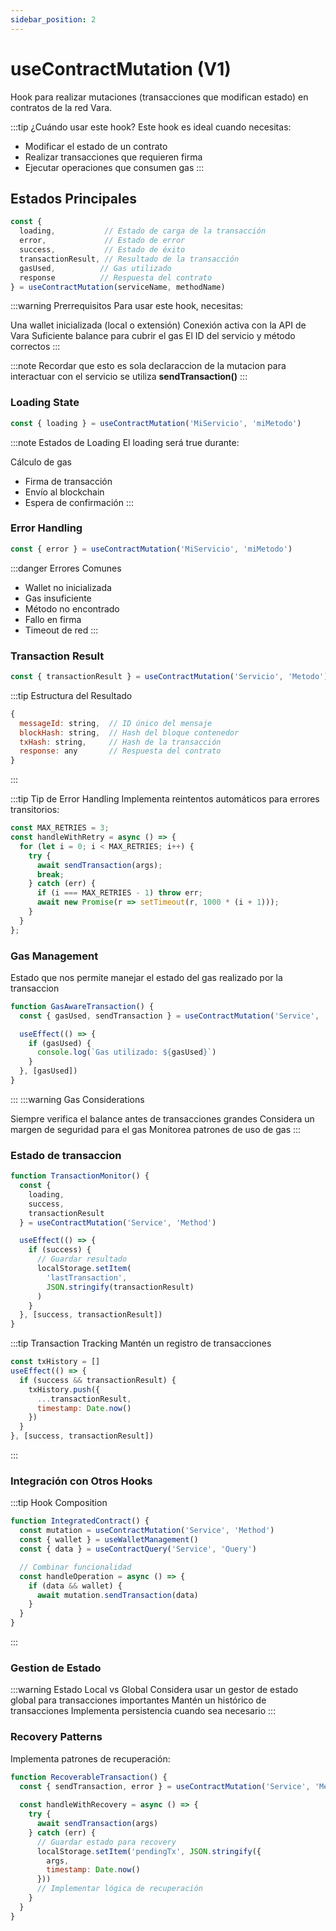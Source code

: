 ```yaml
---
sidebar_position: 2
---
```


# useContractMutation (V1)

Hook para realizar mutaciones (transacciones que modifican estado) en contratos de la red Vara.

:::tip ¿Cuándo usar este hook?
Este hook es ideal cuando necesitas:
- Modificar el estado de un contrato
- Realizar transacciones que requieren firma
- Ejecutar operaciones que consumen gas
:::

## Estados Principales

```js
const {
  loading,           // Estado de carga de la transacción
  error,             // Estado de error
  success,           // Estado de éxito
  transactionResult, // Resultado de la transacción
  gasUsed,          // Gas utilizado
  response          // Respuesta del contrato
} = useContractMutation(serviceName, methodName)
```
:::warning Prerrequisitos
Para usar este hook, necesitas:

Una wallet inicializada (local o extensión)
Conexión activa con la API de Vara
Suficiente balance para cubrir el gas
El ID del servicio y método correctos
:::

:::note
Recordar que esto es sola declaraccion de la mutacion para interactuar con el 
servicio se utiliza
**sendTransaction()**
:::

### Loading State
```js
const { loading } = useContractMutation('MiServicio', 'miMetodo')
```
:::note Estados de Loading
El loading será true durante:

Cálculo de gas
- Firma de transacción
- Envío al blockchain
- Espera de confirmación
:::

### Error Handling
```js
const { error } = useContractMutation('MiServicio', 'miMetodo')
```

:::danger Errores Comunes

- Wallet no inicializada
- Gas insuficiente
- Método no encontrado
- Fallo en firma
- Timeout de red
:::

### Transaction Result
```js
const { transactionResult } = useContractMutation('Servicio', 'Metodo')
```
:::tip Estructura del Resultado
```js
{
  messageId: string,  // ID único del mensaje
  blockHash: string,  // Hash del bloque contenedor
  txHash: string,     // Hash de la transacción
  response: any       // Respuesta del contrato
}
```
:::

:::tip Tip de Error Handling
Implementa reintentos automáticos para errores transitorios:
```js
const MAX_RETRIES = 3;
const handleWithRetry = async () => {
  for (let i = 0; i < MAX_RETRIES; i++) {
    try {
      await sendTransaction(args);
      break;
    } catch (err) {
      if (i === MAX_RETRIES - 1) throw err;
      await new Promise(r => setTimeout(r, 1000 * (i + 1)));
    }
  }
};
```

### Gas Management
Estado que nos permite manejar el estado del gas realizado por la transaccion
```js
function GasAwareTransaction() {
  const { gasUsed, sendTransaction } = useContractMutation('Service', 'Method')

  useEffect(() => {
    if (gasUsed) {
      console.log(`Gas utilizado: ${gasUsed}`)
    }
  }, [gasUsed])
}
```
:::
:::warning Gas Considerations

Siempre verifica el balance antes de transacciones grandes
Considera un margen de seguridad para el gas
Monitorea patrones de uso de gas
:::

### Estado de transaccion
```js
function TransactionMonitor() {
  const { 
    loading, 
    success, 
    transactionResult 
  } = useContractMutation('Service', 'Method')

  useEffect(() => {
    if (success) {
      // Guardar resultado
      localStorage.setItem(
        'lastTransaction', 
        JSON.stringify(transactionResult)
      )
    }
  }, [success, transactionResult])
}
```

:::tip Transaction Tracking
Mantén un registro de transacciones
```js
const txHistory = []
useEffect(() => {
  if (success && transactionResult) {
    txHistory.push({
      ...transactionResult,
      timestamp: Date.now()
    })
  }
}, [success, transactionResult])

```
:::

### Integración con Otros Hooks
:::tip Hook Composition
```js
function IntegratedContract() {
  const mutation = useContractMutation('Service', 'Method')
  const { wallet } = useWalletManagement()
  const { data } = useContractQuery('Service', 'Query')

  // Combinar funcionalidad
  const handleOperation = async () => {
    if (data && wallet) {
      await mutation.sendTransaction(data)
    }
  }
}

```
:::

### Gestion de Estado

:::warning Estado Local vs Global
Considera usar un gestor de estado global para transacciones importantes
Mantén un histórico de transacciones
Implementa persistencia cuando sea necesario
:::

### Recovery Patterns
Implementa patrones de recuperación:

```js
function RecoverableTransaction() {
  const { sendTransaction, error } = useContractMutation('Service', 'Method')
  
  const handleWithRecovery = async () => {
    try {
      await sendTransaction(args)
    } catch (err) {
      // Guardar estado para recovery
      localStorage.setItem('pendingTx', JSON.stringify({
        args,
        timestamp: Date.now()
      }))
      // Implementar lógica de recuperación
    }
  }
}
```